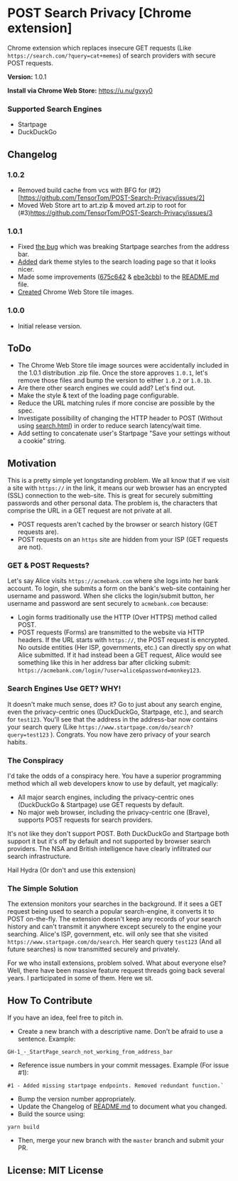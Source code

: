 # POST Search Privacy [Chrome extension]

Chrome extension which replaces insecure GET requests (Like `https://search.com/?query=cat+memes`) of search providers with secure POST requests.

**Version:** 1.0.1

**Install via Chrome Web Store:** https://u.nu/gvxy0

### Supported Search Engines

- Startpage
- DuckDuckGo

## Changelog

### 1.0.2

- Removed build cache from vcs with BFG for (#2)[https://github.com/TensorTom/POST-Search-Privacy/issues/2]
- Moved Web Store art to art.zip & moved art.zip to root for (#3)https://github.com/TensorTom/POST-Search-Privacy/issues/3

### 1.0.1

- Fixed [the bug](https://github.com/TensorTom/POST-Search-Privacy/issues/1) which was breaking Startpage searches from the address bar.
- [Added](https://github.com/TensorTom/POST-Search-Privacy/commit/89ef531922034bf83e1f29e5051a3484ffb4b595) dark theme styles to the search loading page so that it looks nicer.
- Made some improvements ([675c642](https://github.com/TensorTom/POST-Search-Privacy/commit/675c642f205f3fddf7968579be1940ceb9f138ca) & [ebe3cbb](https://github.com/TensorTom/POST-Search-Privacy/commit/ebe3cbb9bd0ad7e56ebf404aa5dd56b4a157ce45)) to the [README.md](https://github.com/TensorTom/POST-Search-Privacy/blob/master/README.md) file.
- [Created](https://github.com/TensorTom/POST-Search-Privacy/commit/2c97460576cc8ea7da6e983a3421cfb8cdfe695c) Chrome Web Store tile images.

### 1.0.0

- Initial release version.

## ToDo

- The Chrome Web Store tile image sources were accidentally included in the 1.0.1 distribution .zip file. Once the store approves `1.0.1`, let's remove those files and bump the version to either `1.0.2` or `1.0.1b`.
- Are there other search engines we could add? Let's find out.
- Make the style & text of the loading page configurable.
- Reduce the URL matching rules if more concise are possible by the spec.
- Investigate possibility of changing the HTTP header to POST (Without using [search.html](https://github.com/TensorTom/POST-Search-Privacy/blob/master/src/search.html)) in order to reduce search latency/wait time.
- Add setting to concatenate user's Startpage "Save your settings without a cookie" string.

## Motivation

This is a pretty simple yet longstanding problem. We all know that if we visit a site with `https://` in the link, it means our web browser has an encrypted (SSL) connection to the web-site. This is great for securely submitting passwords and other personal data. The problem is, the characters that comprise the URL in a GET request are not private at all.

- POST requests aren't cached by the browser or search history (GET requests are).
- POST requests on an `https` site are hidden from your ISP (GET requests are not).

### GET & POST Requests?

Let's say Alice visits `https://acmebank.com` where she logs into her bank account. To login, she submits a form on the bank's web-site containing her username and password. When she clicks the login/submit button, her username and password are sent securely to `acmebank.com` because:

-   Login forms traditionally use the HTTP (Over HTTPS) method called POST.
-   POST requests (Forms) are transmitted to the website via HTTP headers. If the URL starts with `https://`, the POST request is encrypted. No outside entities (Her ISP, governments, etc.) can directly spy on what Alice submitted. If it had instead been a GET request, Alice would see something like this in her address bar after clicking submit: `https://acmebank.com/login/?user=alice&password=monkey123`.

### Search Engines Use GET? WHY!

It doesn't make much sense, does it? Go to just about any search engine, even the privacy-centric ones (DuckDuckGo, Startpage, etc.), and search for `test123`. You'll see that the address in the address-bar now contains your search query (Like `https://www.startpage.com/do/search?query=test123` ). Congrats. You now have zero privacy of your search habits.

### The Conspiracy

I'd take the odds of a conspiracy here. You have a superior programming method which all web developers know to use by default, yet magically:

- All major search engines, including  the privacy-centric ones (DuckDuckGo & Startpage) use GET requests by default.
- No major web browser, including the privacy-centric one (Brave), supports POST requests for search providers.

It's not like they don't support POST. Both DuckDuckGo and Startpage both support it but it's off by default and not supported by browser search providers. The NSA and British intelligence have clearly infiltrated our search infrastructure.

Hail Hydra (Or don't and use this extension)

### The Simple Solution

The extension monitors your searches in the background. If it sees a GET request being used to search a popular search-engine, it converts it to POST on-the-fly. The extension doesn't keep any records of your search history and can't transmit it anywhere except securely to the engine your searching. Alice's ISP, government, etc. will only see that she visited `https://www.startpage.com/do/search`. Her search query `test123` (And all future searches) is now transmitted securely and privately.

For we who install extensions, problem solved. What about everyone else? Well, there have been massive feature request threads going back several years. I participated in some of them. Here we sit.

## How To Contribute

If you have an idea, feel free to pitch in.

- Create a new branch with a descriptive name. Don't be afraid to use a sentence. Example:

```
GH-1_-_StartPage_search_not_working_from_address_bar
```

- Reference issue numbers in your commit messages. Example (For issue #1):

```
#1 - Added missing startpage endpoints. Removed redundant function.`
```

- Bump the version number appropriately.
- Update the Changelog of [README.md](https://github.com/TensorTom/POST-Search-Privacy/blob/master/README.md) to document what you changed.
- Build the source using:

`yarn build`

- Then, merge your new branch with the `master` branch and submit your PR.

## License: MIT License
